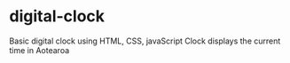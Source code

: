 # digital-clock

Basic digital clock using HTML, CSS, javaScript
Clock displays the current time in Aotearoa
